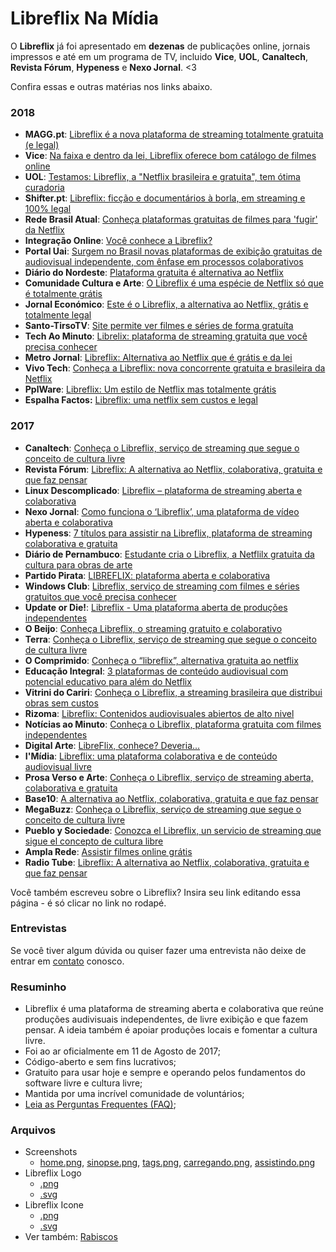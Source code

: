 # Libreflix Na Mídia

O **Libreflix** já foi apresentado em **dezenas** de publicações online, jornais impressos e até em um programa de TV, incluido **Vice**, **UOL**, **Canaltech**, **Revista Fórum**, **Hypeness** e **Nexo Jornal**. <3

Confira essas e outras matérias nos links abaixo.
### 2018
- **MAGG.pt**: [Libreflix é a nova plataforma de streaming totalmente gratuita (e legal)](https://magg.pt/2018/04/16/libreflix-e-a-nova-plataforma-de-streaming-totalmente-gratuita-e-legal/)
- **Vice**: [Na faixa e dentro da lei, Libreflix oferece bom catálogo de filmes online](https://www.vice.com/pt_br/article/wj74jn/assistir-filmes-de-graca-libreflix)
- **UOL**: [Testamos: Libreflix, a "Netflix brasileira e gratuita", tem ótima curadoria](https://shifter.sapo.pt/2018/04/libreflix-streaming/)
- **Shifter.pt**: [Libreflix: ficção e documentários à borla, em streaming e 100% legal](https://tecnologia.uol.com.br/noticias/redacao/2018/07/07/testamos-o-libreflix-site-brasileiro-que-quer-ser-a-netflix-gratuita.htm)
- **Rede Brasil Atual**: [Conheça plataformas gratuitas de filmes para 'fugir' da Netflix](https://www.redebrasilatual.com.br/entretenimento/2018/03/conheca-a-libreflix-e-outras-plataformas-gratuitas-para-assistir-a-filmes-e-series)
- **Integração Online**: [Você conhece a Libreflix?](http://integracaoonline.com.br/comunicacao/voce-conhece-libreflix/)
- **Portal Uai**: [Surgem no Brasil novas plataformas de exibição gratuitas de audiovisual independente, com ênfase em processos colaborativos](https://www.uai.com.br/app/noticia/e-mais/2018/02/06/noticia-e-mais,221274/surgem-no-pais-novas-plataformas-de-exibicao-gratuitas-de-audiovisual.shtml)
- **Diário do Nordeste**: [Plataforma gratuita é alternativa ao Netflix ](http://diariodonordeste.verdesmares.com.br/suplementos/tecno/plataforma-gratuita-e-alternativa-ao-netflix-1.1910311)
- **Comunidade Cultura e Arte**: [O Libreflix é uma espécie de Netflix só que é totalmente grátis](https://www.comunidadeculturaearte.com/o-libreflix-e-uma-especie-de-netflix-so-que-e-totalmente-gratis/)
- **Jornal Económico**: [Este é o Libreflix, a alternativa ao Netflix, grátis e totalmente legal](https://jornaleconomico.sapo.pt/noticias/este-e-o-libreflix-a-alternativa-ao-netflix-gratis-e-totalmente-legal-296772)
- **Santo-TirsoTV**: [Site permite ver filmes e séries de forma gratuíta](https://www.santo-tirso.tv/artigo/3/3897/site-permite-ver-filmes-e-series-de-forma-gratuita/)
- **Tech Ao Minuto**: [Librelix: plataforma de streaming gratuita que você precisa conhecer](https://www.noticiasaominuto.com.br/tech/582284/librelix-plataforma-de-streaming-gratuita-que-voce-precisa-conhecer)
- **Metro Jornal**: [Libreflix: Alternativa ao Netflix que é grátis e da lei](https://www.metrojornal.com.br/entretenimento/2018/05/01/libreflix-alternativa-ao-netflix-que-e-gratis-e-da-lei.html)
- **Vivo Tech**: [Conheça a Libreflix: nova concorrente gratuita e brasileira da Netflix](https://www.vivotech.com.br/libreflix-nova-concorrente-netflix/)
- **PplWare**: [Libreflix: Um estilo de Netflix mas totalmente grátis](https://pplware.sapo.pt/multimedia-2/libreflix-a-alternativa-gratuita-ao-netflix/)
- **Espalha Factos:** [Libreflix: uma netflix sem custos e legal](https://espalhafactos.com/2018/04/25/libreflix-uma-netflix-sem-custos/)
###  2017

- **Canaltech**: [Conheça o Libreflix, serviço de streaming que segue o conceito de cultura livre](https://canaltech.com.br/entretenimento/conheca-o-libreflix-servico-de-streaming-que-segue-o-conceito-de-cultura-livre-102678/)
- **Revista Fórum**: [Libreflix: A alternativa ao Netflix, colaborativa, gratuita e que faz pensar](https://www.revistaforum.com.br/2017/09/25/libreflix-alternativa-ao--netflix-colaborativa-gratuita-e-que-faz-pensar/)
- **Linux Descomplicado**: [Libreflix – plataforma de streaming aberta e colaborativa](https://news.linuxdescomplicado.com.br/2017/09/libreflix-plataforma-de-streaming-aberta-e-colaborativa/)
- **Nexo Jornal**: [Como funciona o ‘Libreflix’, uma plataforma de vídeo aberta e colaborativa](https://www.nexojornal.com.br/expresso/2017/11/27/Como-funciona-o-‘Libreflix’-uma-plataforma-de-vídeo-aberta-e-colaborativa)
- **Hypeness**: [7 títulos para assistir na Libreflix, plataforma de streaming colaborativa e gratuita
](http://www.hypeness.com.br/2017/11/7-titulos-para-assistir-na-libreflix-plataforma-de-streaming-colaborativa-e-gratuita/)
- **Diário de Pernambuco**: [Estudante cria o Libreflix, a Netflilx gratuita da cultura para obras de arte](http://www.diariodepernambuco.com.br/app/noticia/viver/2017/11/06/internas_viver,729729/libreflix-artistas-plataforma-gratuito-filmes.shtml)
- **Partido Pirata**: [LIBREFLIX: plataforma aberta e colaborativa](https://partidopirata.org/libreflix-plataforma-aberta-e-colaborativa/)
- **Windows Club**: [Libreflix, serviço de streaming com filmes e séries gratuitos que você precisa conhecer](https://www.windowsclub.com.br/libreflix-servico-de-streaming-com-conteudo-gratuito-que-voce-precisa-conhecer/)
- **Update or Die!**: [Libreflix - Uma plataforma aberta de produções independentes](https://www.updateordie.com/2017/11/28/libreflix-uma-plataforma-aberta-de-producoes-independentes/)
- **O Beijo**: [Conheça Libreflix, o streaming gratuito e colaborativo](http://www.obeijo.com.br/noticias/conheca-libreflix-o-streaming-gratuito-e-colaborativo-12774491)
- **Terra**: [Conheça o Libreflix, serviço de streaming que segue o conceito de cultura livre](https://www.terra.com.br/noticias/tecnologia/canaltech/conheca-o-libreflix-servico-de-streaming-que-segue-o-conceito-de-cultura-livre,6ced6c94b9ce0534184b2e8883ef0738l0t008g1.html)
- **O Comprimido**: [Conheça o “libreflix”, alternativa gratuita ao netflix](https://www.ocomprimido.com/dose-diaria/conheca-o-libreflix-alternativa-gratuita-ao-netflix/)
- **Educação Integral**: [3 plataformas de conteúdo audiovisual com potencial educativo para além do Netflix](http://educacaointegral.org.br/reportagens/3-plataformas-de-conteudo-audiovisual-com-potencial-educativo-para-alem-do-netflix/)
- **Vitrini do Cariri**: [Conheça o Libreflix, a streaming brasileira que distribui obras sem custos](http://vitrinedocariri.com.br/index.php?p=noticia_int&id=45655)
- **Rizoma**: [Libreflix: Contenidos audiovisuales abiertos de alto nivel](http://rizoma.facultadlibre.org/libreflix-contenidos-audiovisuales-abiertos-alto-nivel/)
- **Notícias ao Minuto**: [Conheça o Libreflix, plataforma gratuita com filmes independentes](https://www.noticiasaominuto.com.br/cultura/482949/conheca-o-libreflix-plataforma-gratuita-com-filmes-independentes)
- **Digital Arte**: [LibreFlix, conhece? Deveria...](http://revistadigitalart.blogspot.com.br/2017/09/libreflix-conhece-deveria.html)
- **I'Mídia**: [Libreflix: uma plataforma colaborativa e de conteúdo audiovisual livre](https://portalimidia.wordpress.com/2017/11/18/libreflix-uma-plataforma-colaborativa-e-de-conteudo-audiovisual-livre/)
- **Prosa Verso e Arte**: [Conheça o Libreflix, serviço de streaming aberta, colaborativa e gratuita](http://www.revistaprosaversoearte.com/conheca-o-libreflix-servico-de-streaming-aberta-colaborativa-e-gratuita/)
- **Base10**: [A alternativa ao Netflix, colaborativa, gratuita e que faz pensar](http://base10.com.br/libreflix-a-alternativa-ao-netflix-colaborativa-gratuita-e-que-faz-pensar/)
- **MegaBuzz**: [Conheça o Libreflix, serviço de streaming que segue o conceito de cultura livre](http://megabuzz.com.br/conheca-o-libreflix-servico-de-streaming-que-segue-o-conceito-de-cultura-livre/)
- **Pueblo y Sociedade**: [Conozca el Libreflix, un servicio de streaming que sigue el concepto de cultura libre](http://pysnnoticias.com/conozca-el-libreflix-un-servicio-de-streaming-que-sigue-el-concepto-de-cultura-libre/)
- **Ampla Rede**: [Assistir filmes online grátis](http://amplarede.com.br/entretenimento/assistir-filme)
- **Radio Tube**: [Libreflix: A alternativa ao Netflix, colaborativa, gratuita e que faz pensar](https://www.radiotube.org.br/texto-167jTXuu6itZ)

Você também escreveu sobre o Libreflix? Insira seu link editando essa página - é só clicar no link no rodapé.


### Entrevistas

Se você tiver algum dúvida ou quiser fazer uma entrevista não deixe de entrar em [contato](/contato) conosco.


### Resuminho
- Libreflix é uma plataforma de streaming aberta e colaborativa que reúne produções audivisuais independentes, de livre exibição e que fazem pensar. A ideia também é apoiar produções locais e fomentar a cultura livre.
- Foi ao ar oficialmente em 11 de Agosto de 2017;
- Código-aberto e sem fins lucrativos;
- Gratuito para usar hoje e sempre e operando pelos fundamentos do software livre e cultura livre;
- Mantida por uma incrível comunidade de voluntários;
- [Leia as Perguntas Frequentes (FAQ)](/faq);

### Arquivos

- Screenshots
	- [home.png](/assets/screenshots/home.png), [sinopse.png](/assets/screenshots/sinopse.png), [tags.png](/assets/screenshots/tags.png), [carregando.png](/assets/screenshots/carregando.png), [assistindo.png](/assets/screenshots/assistindo.png)
- Libreflix Logo
	- [.png](/assets/libreflix-logo.png)
	- [.svg](/assets/libreflix-logo.svg)
- Libreflix Icone
	- [.png](/assets/libreflix-ico.png)
	- [.svg](/assets/libreflix-ico.svg)
- Ver também: [Rabiscos](http://blog.libreflix.org/c/rabiscos.html)
